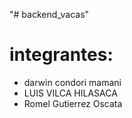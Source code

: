 "# backend_vacas" 
# integrantes:
- darwin condori mamani
- LUIS VILCA HILASACA
- Romel Gutierrez Oscata
